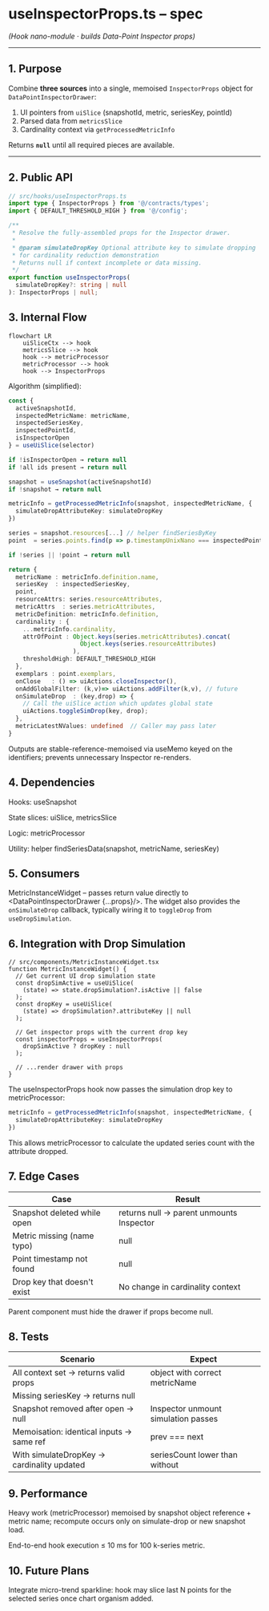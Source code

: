 # useInspectorProps.ts – spec  
*(Hook nano-module · builds Data-Point Inspector props)*

---

## 1. Purpose

Combine **three sources** into a single, memoised `InspectorProps`
object for `DataPointInspectorDrawer`:

1. UI pointers from `uiSlice` (snapshotId, metric, seriesKey, pointId)
2. Parsed data from `metricsSlice`
3. Cardinality context via `getProcessedMetricInfo`

Returns **`null`** until all required pieces are available.

---

## 2. Public API

```ts
// src/hooks/useInspectorProps.ts
import type { InspectorProps } from '@/contracts/types';
import { DEFAULT_THRESHOLD_HIGH } from '@/config';

/**
 * Resolve the fully-assembled props for the Inspector drawer.
 *
 * @param simulateDropKey Optional attribute key to simulate dropping
 * for cardinality reduction demonstration
 * Returns null if context incomplete or data missing.
 */
export function useInspectorProps(
  simulateDropKey?: string | null
): InspectorProps | null;
```

## 3. Internal Flow

```mermaid
flowchart LR
    uiSliceCtx --> hook
    metricsSlice --> hook
    hook --> metricProcessor
    metricProcessor --> hook
    hook --> InspectorProps
```

Algorithm (simplified):

```ts
const {
  activeSnapshotId,
  inspectedMetricName: metricName,
  inspectedSeriesKey,
  inspectedPointId,
  isInspectorOpen
} = useUiSlice(selector)

if !isInspectorOpen → return null
if !all ids present → return null

snapshot = useSnapshot(activeSnapshotId)
if !snapshot → return null

metricInfo = getProcessedMetricInfo(snapshot, inspectedMetricName, {
  simulateDropAttributeKey: simulateDropKey
})

series = snapshot.resources[...] // helper findSeriesByKey
point  = series.points.find(p => p.timestampUnixNano === inspectedPointId)

if !series || !point → return null

return {
  metricName : metricInfo.definition.name,
  seriesKey  : inspectedSeriesKey,
  point,
  resourceAttrs: series.resourceAttributes,
  metricAttrs  : series.metricAttributes,
  metricDefinition: metricInfo.definition,
  cardinality : {
    ...metricInfo.cardinality,
    attrOfPoint : Object.keys(series.metricAttributes).concat(
                    Object.keys(series.resourceAttributes)
                  ),
    thresholdHigh: DEFAULT_THRESHOLD_HIGH
  },
  exemplars : point.exemplars,
  onClose   : () => uiActions.closeInspector(),
  onAddGlobalFilter: (k,v)=> uiActions.addFilter(k,v), // future
  onSimulateDrop  : (key,drop) => {
    // Call the uiSlice action which updates global state
    uiActions.toggleSimDrop(key, drop);
  },
  metricLatestNValues: undefined  // Caller may pass later
}
```

Outputs are stable-reference-memoised via useMemo keyed on the
identifiers; prevents unnecessary Inspector re-renders.

## 4. Dependencies
Hooks: useSnapshot

State slices: uiSlice, metricsSlice

Logic: metricProcessor

Utility: helper findSeriesData(snapshot, metricName, seriesKey)

## 5. Consumers
MetricInstanceWidget – passes return value directly to
<DataPointInspectorDrawer {...props}/>.
The widget also provides the `onSimulateDrop` callback, typically wiring it
to `toggleDrop` from `useDropSimulation`.

## 6. Integration with Drop Simulation

```tsx
// src/components/MetricInstanceWidget.tsx
function MetricInstanceWidget() {
  // Get current UI drop simulation state
  const dropSimActive = useUiSlice(
    (state) => state.dropSimulation?.isActive || false
  );
  const dropKey = useUiSlice(
    (state) => dropSimulation?.attributeKey || null
  );
  
  // Get inspector props with the current drop key
  const inspectorProps = useInspectorProps(
    dropSimActive ? dropKey : null
  );
  
  // ...render drawer with props
}
```

The useInspectorProps hook now passes the simulation drop key to metricProcessor:

```ts
metricInfo = getProcessedMetricInfo(snapshot, inspectedMetricName, {
  simulateDropAttributeKey: simulateDropKey 
})
```

This allows metricProcessor to calculate the updated series count with the attribute dropped.

## 7. Edge Cases
| Case | Result |
|------|--------|
| Snapshot deleted while open | returns null → parent unmounts Inspector |
| Metric missing (name typo) | null |
| Point timestamp not found | null |
| Drop key that doesn't exist | No change in cardinality context |

Parent component must hide the drawer if props become null.

## 8. Tests
| Scenario | Expect |
|----------|--------|
| All context set → returns valid props | object with correct metricName |
| Missing seriesKey → returns null | |
| Snapshot removed after open → null | Inspector unmount simulation passes |
| Memoisation: identical inputs → same ref | prev === next |
| With simulateDropKey → cardinality updated | seriesCount lower than without |

## 9. Performance
Heavy work (metricProcessor) memoised by snapshot object reference +
metric name; recompute occurs only on simulate-drop or new snapshot load.

End-to-end hook execution ≤ 10 ms for 100 k-series metric.

## 10. Future Plans
Integrate micro-trend sparkline: hook may slice last N points for
the selected series once chart organism added.